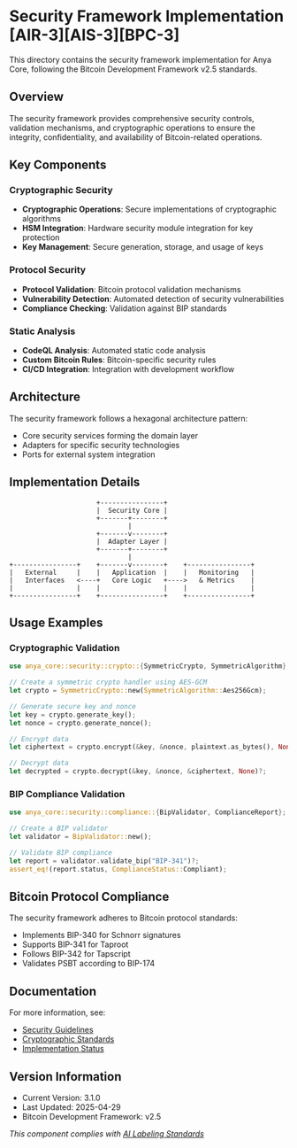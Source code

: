 # Security Framework Implementation [AIR-3][AIS-3][BPC-3]

This directory contains the security framework implementation for Anya Core, following the Bitcoin Development Framework v2.5 standards.

## Overview

The security framework provides comprehensive security controls, validation mechanisms, and cryptographic operations to ensure the integrity, confidentiality, and availability of Bitcoin-related operations.

## Key Components

### Cryptographic Security

- **Cryptographic Operations**: Secure implementations of cryptographic algorithms
- **HSM Integration**: Hardware security module integration for key protection
- **Key Management**: Secure generation, storage, and usage of keys

### Protocol Security

- **Protocol Validation**: Bitcoin protocol validation mechanisms
- **Vulnerability Detection**: Automated detection of security vulnerabilities
- **Compliance Checking**: Validation against BIP standards

### Static Analysis

- **CodeQL Analysis**: Automated static code analysis
- **Custom Bitcoin Rules**: Bitcoin-specific security rules
- **CI/CD Integration**: Integration with development workflow

## Architecture

The security framework follows a hexagonal architecture pattern:

- Core security services forming the domain layer
- Adapters for specific security technologies
- Ports for external system integration

## Implementation Details

```
                      +----------------+
                      |  Security Core |
                      +-------+--------+
                              |
                      +-------v--------+
                      |  Adapter Layer |
                      +-------+--------+
                              |
+----------------+    +-------v--------+    +----------------+
|   External     |    |   Application  |    |   Monitoring   |
|   Interfaces   <----+   Core Logic   +---->   & Metrics    |
|                |    |                |    |                |
+----------------+    +----------------+    +----------------+
```

## Usage Examples

### Cryptographic Validation

```rust
use anya_core::security::crypto::{SymmetricCrypto, SymmetricAlgorithm};

// Create a symmetric crypto handler using AES-GCM
let crypto = SymmetricCrypto::new(SymmetricAlgorithm::Aes256Gcm);

// Generate secure key and nonce
let key = crypto.generate_key();
let nonce = crypto.generate_nonce();

// Encrypt data
let ciphertext = crypto.encrypt(&key, &nonce, plaintext.as_bytes(), None)?;

// Decrypt data
let decrypted = crypto.decrypt(&key, &nonce, &ciphertext, None)?;
```

### BIP Compliance Validation

```rust
use anya_core::security::compliance::{BipValidator, ComplianceReport};

// Create a BIP validator
let validator = BipValidator::new();

// Validate BIP compliance
let report = validator.validate_bip("BIP-341")?;
assert_eq!(report.status, ComplianceStatus::Compliant);
```

## Bitcoin Protocol Compliance

The security framework adheres to Bitcoin protocol standards:

- Implements BIP-340 for Schnorr signatures
- Supports BIP-341 for Taproot
- Follows BIP-342 for Tapscript
- Validates PSBT according to BIP-174

## Documentation

For more information, see:

- [Security Guidelines](../../../SECURITY.md)
- [Cryptographic Standards](./crypto/README.md)
- [Implementation Status](../../../docs/IMPLEMENTATION_MILESTONES.md)

## Version Information

- Current Version: 3.1.0
- Last Updated: 2025-04-29
- Bitcoin Development Framework: v2.5

*This component complies with [AI Labeling Standards](../../../docs/standards/AI_LABELING.md)* 